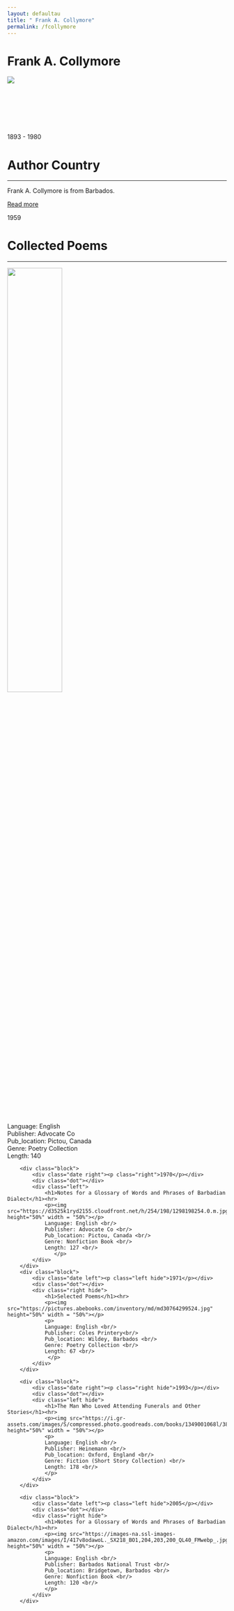 ```yaml
---
layout: defaultau
title: " Frank A. Collymore"
permalink: /fcollymore
---
```

<!-- partial:index.partial.html -->
<div class="content">
    <h1>Frank A. Collymore</h1>
    <div class="quote">
        <div><img src="https://aaregistry.org/wp-content/uploads/2012/02/Frank-Collymore.jpg" class="logo"></div>
    </div>
    <div class="timeline">
        <div style="padding-bottom:100px;"></div>
        <div class="block">
            <div class="date right"><p class="right"> 1893 - 1980 </p></div>
            <div class="dot"></div>
            <div class="left first">
                <h1>Author Country</h1><hr>
            <p> Frank A. Collymore is from Barbados.</p>
                <a href="https://en.wikipedia.org/wiki/Frank_Collymore" target="_blank">Read more</a>
            </div>
        </div>
        <div class="block">
            <div class="date left"><p class="left">1959</p></div>
            <div class="dot"></div>
            <div class="right">
                <h1>Collected Poems</h1><hr>
                <p><img src="https://pictures.abebooks.com/inventory/md/md31174900630.jpg"  height="50%" width = "50%"></p>
                <p>
                Language: English <br/>
                Publisher: Advocate Co <br/>
                Pub_location: Pictou, Canada <br/>
                Genre: Poetry Collection <br/>
                Length: 140 <br/>               
                 </p>
            </div>
        </div>

        <div class="block">
            <div class="date right"><p class="right">1970</p></div>
            <div class="dot"></div>
            <div class="left">
                <h1>Notes for a Glossary of Words and Phrases of Barbadian Dialect</h1><hr>
                <p><img src="https://d3525k1ryd2155.cloudfront.net/h/254/198/1298198254.0.m.jpg"  height="50%" width = "50%"></p>
                Language: English <br/>
                Publisher: Advocate Co <br/>
                Pub_location: Pictou, Canada <br/>
                Genre: Nonfiction Book <br/>
                Length: 127 <br/>                 
                   </p>
            </div>
        </div>
        <div class="block">
            <div class="date left"><p class="left hide">1971</p></div>
            <div class="dot"></div>
            <div class="right hide">
                <h1>Selected Poems</h1><hr>
                <p><img src="https://pictures.abebooks.com/inventory/md/md30764299524.jpg"  height="50%" width = "50%"></p>
                <p>
                Language: English <br/>
                Publisher: Coles Printery<br/>
                Pub_location: Wildey, Barbados <br/>
                Genre: Poetry Collection <br/>
                Length: 67 <br/>    
                 </p>
            </div>
        </div>

        <div class="block">
            <div class="date right"><p class="right hide">1993</p></div>
            <div class="dot"></div>
            <div class="left hide">
                <h1>The Man Who Loved Attending Funerals and Other Stories</h1><hr>
                <p><img src="https://i.gr-assets.com/images/S/compressed.photo.goodreads.com/books/1349001068l/3893645.jpg"  height="50%" width = "50%"></p>
                <p>
                Language: English <br/>
                Publisher: Heinemann <br/>
                Pub_location: Oxford, England <br/>
                Genre: Fiction (Short Story Collection) <br/>
                Length: 178 <br/>                  
                </p>
            </div>
        </div>

        <div class="block">
            <div class="date left"><p class="left hide">2005</p></div>
            <div class="dot"></div>
            <div class="right hide">
                <h1>Notes for a Glossary of Words and Phrases of Barbadian Dialect</h1><hr>
                <p><img src="https://images-na.ssl-images-amazon.com/images/I/417v8odawoL._SX218_BO1,204,203,200_QL40_FMwebp_.jpg"  height="50%" width = "50%"></p>
                <p>
                Language: English <br/>
                Publisher: Barbados National Trust <br/>
                Pub_location: Bridgetown, Barbados <br/>
                Genre: Nonfiction Book <br/>
                Length: 120 <br/>   
                </p>
            </div>
        </div>

</div>
<!-- partial -->
  <script src='https://cdnjs.cloudflare.com/ajax/libs/jquery/3.1.1/jquery.min.js'></script><script  src="assets/js/authorscript.js"></script>
